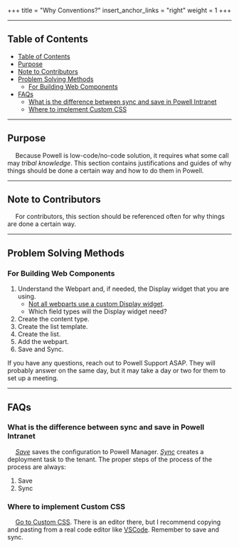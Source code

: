 +++
title = "Why Conventions?"
insert_anchor_links = "right"
weight = 1
+++

---

## Table of Contents
- [Table of Contents](#table-of-contents)
- [Purpose](#purpose)
- [Note to Contributors](#note-to-contributors)
- [Problem Solving Methods](#problem-solving-methods)
  - [For Building Web Components](#for-building-web-components)
- [FAQs](#faqs)
  - [What is the difference between sync and save in Powell Intranet](#what-is-the-difference-between-sync-and-save-in-powell-intranet)
  - [Where to implement Custom CSS](#where-to-implement-custom-css)

---

## Purpose

&emsp; Because Powell is low-code/no-code solution, it requires what some call may *tribal knowledge*. This section contains justifications and guides of why things should be done a certain way and how to do them in Powell.

---

## Note to Contributors

&emsp; For contributors, this section should be referenced often for why things are done a certain way.

---

## Problem Solving Methods

### For Building Web Components

1. Understand the Webpart and, if needed, the Display widget that you are using.
   - [Not all webparts use a custom Display widget](/references/webparts/#display-or-select-widget).
   - Which field types will the Display widget need?
2. Create the content type.
3. Create the list template.
4. Create the list.
5. Add the webpart.
6. Save and Sync.

If you have any questions, reach out to Powell Support ASAP. They will probably answer on the same day, but it may take a day or two for them to set up a meeting.

---

## FAQs

### What is the difference between sync and save in Powell Intranet

&emsp; [*Save*](/references/definitions/#save) saves the configuration to Powell Manager. [*Sync*](/references/definitions/#sync) creates a deployment task to the tenant. The proper steps of the process of the process are always:
1. Save
2. Sync

### Where to implement Custom CSS
&emsp; [Go to Custom CSS](/actions/common/#powell-intranet-custom-css). There is an editor there, but I recommend copying and pasting from a real code editor like [VSCode](https://code.visualstudio.com/). Remember to save and sync.

